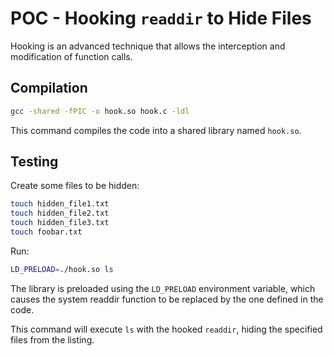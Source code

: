 # POC - Hooking `readdir` to Hide Files

Hooking is an advanced technique that allows the interception and modification of function calls.

## Compilation

```sh
gcc -shared -fPIC -o hook.so hook.c -ldl
```

This command compiles the code into a shared library named `hook.so`.

## Testing

Create some files to be hidden:
```sh
touch hidden_file1.txt
touch hidden_file2.txt
touch hidden_file3.txt
touch foobar.txt
```

Run:
```sh
LD_PRELOAD=./hook.so ls
```

The library is preloaded using the `LD_PRELOAD` environment variable, which causes the system readdir function to be replaced by the one defined in the code.

This command will execute `ls` with the hooked `readdir`, hiding the specified files from the listing.

